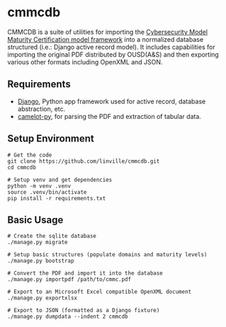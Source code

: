 cmmcdb
======

CMMCDB is a suite of utilities for importing the [Cybersecurity Model Maturity Certification model framework](https://www.acq.osd.mil/cmmc/) into a normalized database structured (i.e.: Django active record model). It includes capabilities for importing the original PDF distributed by
OUSD(A&S) and then exporting various other formats including OpenXML and JSON.


Requirements
------------
* [Django](https://www.djangoproject.com), Python app framework used for active record, database abstraction, etc.
* [camelot-py](https://camelot-py.readthedocs.io/en/master/), for parsing the PDF and extraction of tabular data.


Setup Environment
-----------------
    # Get the code
    git clone https://github.com/linville/cmmcdb.git
    cd cmmcdb
    
    # Setup venv and get dependencies
    python -m venv .venv
    source .venv/bin/activate
    pip install -r requirements.txt


Basic Usage
-----------
    # Create the sqlite database
    ./manage.py migrate
    
    # Setup basic structures (populate domains and maturity levels)
    ./manage.py bootstrap
    
    # Convert the PDF and import it into the database
    ./manage.py importpdf /path/to/cmmc.pdf
    
    # Export to an Microsoft Excel compatible OpenXML document
    ./manage.py exportxlsx
    
    # Export to JSON (formatted as a Django fixture)
    ./manage.py dumpdata --indent 2 cmmcdb
